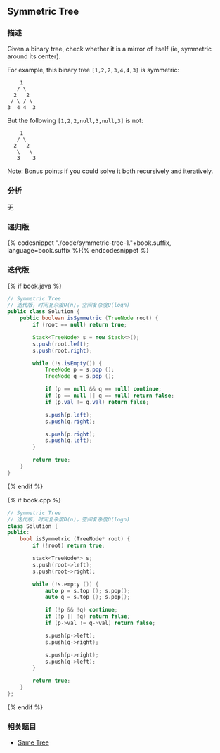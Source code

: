 ## Symmetric Tree


### 描述

Given a binary tree, check whether it is a mirror of itself (ie, symmetric around its center).

For example, this binary tree `[1,2,2,3,4,4,3]` is symmetric:

```
    1
   / \
  2   2
 / \ / \
3  4 4  3
```

But the following `[1,2,2,null,3,null,3]` is not:

```
    1
   / \
  2   2
   \   \
   3    3
```

Note:
Bonus points if you could solve it both recursively and iteratively.


### 分析

无


### 递归版

{% codesnippet "./code/symmetric-tree-1."+book.suffix, language=book.suffix %}{% endcodesnippet %}


### 迭代版

{% if book.java %}
```java
// Symmetric Tree
// 迭代版，时间复杂度O(n)，空间复杂度O(logn)
public class Solution {
    public boolean isSymmetric (TreeNode root) {
        if (root == null) return true;

        Stack<TreeNode> s = new Stack<>();
        s.push(root.left);
        s.push(root.right);

        while (!s.isEmpty()) {
            TreeNode p = s.pop ();
            TreeNode q = s.pop ();

            if (p == null && q == null) continue;
            if (p == null || q == null) return false;
            if (p.val != q.val) return false;

            s.push(p.left);
            s.push(q.right);

            s.push(p.right);
            s.push(q.left);
        }

        return true;
    }
}
```
{% endif %}

{% if book.cpp %}
```cpp
// Symmetric Tree
// 迭代版，时间复杂度O(n)，空间复杂度O(logn)
class Solution {
public:
    bool isSymmetric (TreeNode* root) {
        if (!root) return true;

        stack<TreeNode*> s;
        s.push(root->left);
        s.push(root->right);

        while (!s.empty ()) {
            auto p = s.top (); s.pop();
            auto q = s.top (); s.pop();

            if (!p && !q) continue;
            if (!p || !q) return false;
            if (p->val != q->val) return false;

            s.push(p->left);
            s.push(q->right);

            s.push(p->right);
            s.push(q->left);
        }

        return true;
    }
};
```
{% endif %}


### 相关题目


* [Same Tree](same-tree.md)
